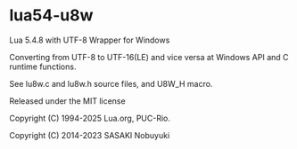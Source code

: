 lua54-u8w
======

Lua 5.4.8 with UTF-8 Wrapper for Windows

Converting from UTF-8 to UTF-16(LE) and vice versa at Windows API and C runtime functions.

See lu8w.c and lu8w.h source files, and U8W_H macro.

Released under the MIT license

Copyright (C) 1994-2025 Lua.org, PUC-Rio.

Copyright (C) 2014-2023 SASAKI Nobuyuki
